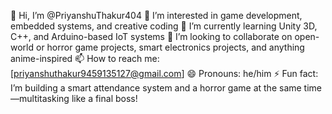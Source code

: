 👋 Hi, I’m @PriyanshuThakur404
👀 I’m interested in game development, embedded systems, and creative coding
🌱 I’m currently learning Unity 3D, C++, and Arduino-based IoT systems
💞️ I’m looking to collaborate on open-world or horror game projects, smart electronics projects, and anything anime-inspired
📫 How to reach me: [priyanshuthakur9459135127@gmail.com]
😄 Pronouns: he/him
⚡ Fun fact: I’m building a smart attendance system and a horror game at the same time—multitasking like a final boss!
